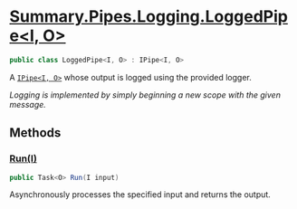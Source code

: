 # [Summary.Pipes.Logging.LoggedPipe<I, O>](../src/Core/Pipes/Logging/LoggedPipe.cs#L11)
```cs
public class LoggedPipe<I, O> : IPipe<I, O>
```

A [`IPipe<I, O>`](./Summary.Pipes.IPipe{I,O}.md) whose output is logged using the provided logger.

_Logging is implemented by simply beginning a new scope with the given message._

## Methods
### [Run(I)](../src/Core/Pipes/Logging/LoggedPipe.cs#L20)
```cs
public Task<O> Run(I input)
```

Asynchronously processes the specified input and returns the output.

